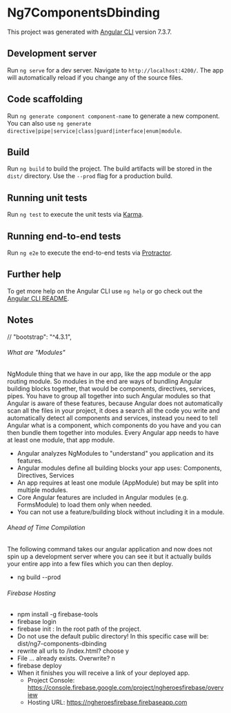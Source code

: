 # Ng7ComponentsDbinding

This project was generated with [Angular CLI](https://github.com/angular/angular-cli) version 7.3.7.

## Development server

Run `ng serve` for a dev server. Navigate to `http://localhost:4200/`. The app will automatically reload if you change any of the source files.

## Code scaffolding

Run `ng generate component component-name` to generate a new component. You can also use `ng generate directive|pipe|service|class|guard|interface|enum|module`.

## Build

Run `ng build` to build the project. The build artifacts will be stored in the `dist/` directory. Use the `--prod` flag for a production build.

## Running unit tests

Run `ng test` to execute the unit tests via [Karma](https://karma-runner.github.io).

## Running end-to-end tests

Run `ng e2e` to execute the end-to-end tests via [Protractor](http://www.protractortest.org/).

## Further help

To get more help on the Angular CLI use `ng help` or go check out the [Angular CLI README](https://github.com/angular/angular-cli/blob/master/README.md).


## Notes
// "bootstrap": "^4.3.1",


###### What are "Modules"
NgModule thing that we have in our app, like the app module or the app routing module. So modules in the end are ways of bundling Angular building blocks together, that would be components, directives, services, pipes. You have to group all together into such Angular modules so that Angular is aware of these features, because Angular does not automatically scan all the files in your project, it does a search all the code you write and automatically detect all components and services, instead you need to tell Angular what is a component, which components do you have and you can then bundle them together into modules. Every Angular app needs to have at least one module, that app module.
- Angular analyzes NgModules to "understand" you application and its features.
- Angular modules define all building blocks your app uses: Components, Directives, Services
- An app requires at least one module (AppModule) but may be split into multiple modules.
- Core Angular features are included in Angular modules (e.g. FormsModule) to load them only when needed.
- You can not use a feature/building block without including it in a module.


###### Ahead of Time Compilation
The following command takes our angular application and now does not spin up a development server where you can see it but it actually builds your entire app into a few files which you can then deploy.
- ng build --prod

###### Firebase Hosting
- npm install -g firebase-tools
- firebase login
- firebase init : In the root path of the project.
- Do not use the default public directory! In this specific case will be: dist/ng7-components-dbinding
- rewrite all urls to /index.html? choose y
- File ... already exists. Overwrite? n
- firebase deploy
- When it finishes you will receive a link of your deployed app.
  - Project Console: https://console.firebase.google.com/project/ngheroesfirebase/overview
  - Hosting URL: https://ngheroesfirebase.firebaseapp.com

























